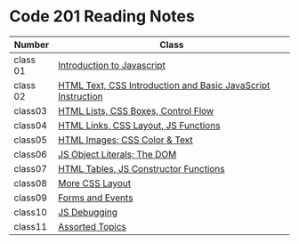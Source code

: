 # Code 201 Reading Notes

| Number      | Class |
| ----------- | ----------- |
| class 01    |   [Introduction to Javascript](https://enasbatayneh.github.io/Reading-notes_201/class-01)|
| class 02 |[HTML Text, CSS Introduction and Basic JavaScript Instruction](https://enasbatayneh.github.io/Reading-notes_201/class-02)|
|class03|[HTML Lists, CSS Boxes, Control Flow](https://enasbatayneh.github.io/Reading-notes_201/class03)|
|class04|[HTML Links, CSS Layout, JS Functions](https://enasbatayneh.github.io/Reading-notes_201/class04)|
|class05 |[HTML Images; CSS Color & Text](https://enasbatayneh.github.io/Reading-notes_201/class05)|
|class06| [ JS Object Literals; The DOM](https://enasbatayneh.github.io/Reading-notes_201/class06)|
|class07|[HTML Tables, JS Constructor Functions](https://enasbatayneh.github.io/Reading-notes_201/class07)|
| class08   | [More CSS Layout](https://enasbatayneh.github.io/Reading-notes_201/class08)|
| class09   |  [Forms and Events](https://enasbatayneh.github.io/Reading-notes_201/class09)|
| class10   | [JS Debugging](https://enasbatayneh.github.io/Reading-notes_201/class10)|
| class11   | [Assorted Topics](https://enasbatayneh.github.io/Reading-notes_201/class11)|
